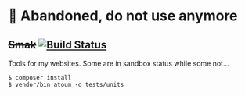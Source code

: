 # :loudspeaker: Abandoned, do not use anymore

## ~~Smak~~ [![Build Status](https://secure.travis-ci.org/eexit/Smak.png?branch=master)](http://travis-ci.org/eexit/Smak)

Tools for my websites. Some are in sandbox status while some not...

    $ composer install
    $ vendor/bin atoum -d tests/units
